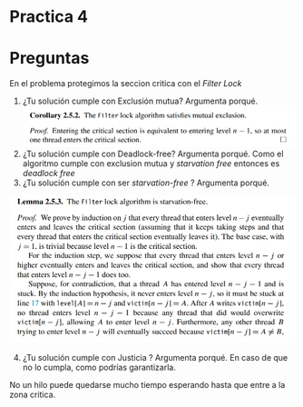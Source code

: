 # Practica 4 

# Preguntas 

En el problema protegimos la seccion critica con el *Filter Lock*

1. ¿Tu solución cumple con Exclusión mutua? Argumenta porqué. 
![Exclusion](images/mutual.png)
2. ¿Tu solución cumple con Deadlock-free? Argumenta porqué. 
Como el algoritmo cumple con exclusion mutua y *starvation free* entonces es *deadlock free*
3. ¿Tu solución cumple con ser *starvation-free* ? Argumenta porqué. 

![Starvation](images/starvation.png)

4. ¿Tu solución cumple con Justicia ? Argumenta porqué. En caso de que no lo cumpla, 
como podrías garantizarla. 

No un hilo puede quedarse mucho tiempo esperando hasta que entre a la zona critica. 